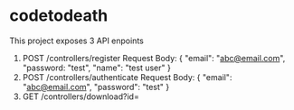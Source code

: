 # codetodeath
This project exposes 3 API enpoints
  1. POST /controllers/register
     Request Body:
     {
        "email": "abc@email.com",
        "password: "test",
        "name": "test user"
     }
  2. POST /controllers/authenticate
     Request Body:
     {
        "email": "abc@email.com",
        "password": "test"
     }
  3. GET /controllers/download?id=
